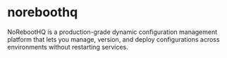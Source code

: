 # noreboothq
NoRebootHQ is a production-grade dynamic configuration management platform that lets you manage, version, and deploy configurations across environments without restarting services.
